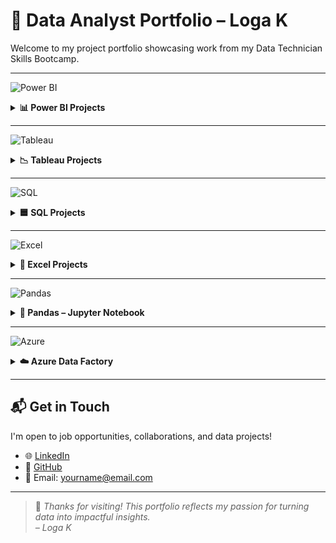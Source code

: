 # 📁 Data Analyst Portfolio – Loga K

Welcome to my project portfolio showcasing work from my Data Technician Skills Bootcamp.

---

![Power BI](https://img.shields.io/badge/Power%20BI-darkgreen?style=for-the-badge&logo=powerbi&logoColor=white)
<details>
<summary><strong>📊 Power BI Projects</strong></summary>

**🔹 Power BI Dashboards**
- Created interactive visuals for regional sales.
- Used slicers, cards, and bar charts to track KPIs.
- Published and shared on Power BI Service.

🔗 [Sales Dashboard](https://github.com/logambigaik/Sales-Dashboard-using-PowerBI)  
🔗 [Adventure Works Analysis](https://github.com/logambigaik/Adventureworks-Sales-Analysis-using-Power-BI)

</details>

---

![Tableau](https://img.shields.io/badge/Tableau-005FAD?style=for-the-badge&logo=tableau&logoColor=white)
<details>
<summary><strong>📉 Tableau Projects</strong></summary>

**🔹 Tableau Visualizations**
- Designed dashboards for sales and employment trends.
- Used filters, trendlines, and interactive maps.

🔗 [Superstore Sales Dashboard](https://github.com/logambigaik/Superstore-Sales-overview-Tableau)  
🔗 [UK Employment Dashboard](https://github.com/logambigaik/UK-Employement-Dashboard-using-Tableau)

</details>

---

![SQL](https://img.shields.io/badge/SQL-CC2927?style=for-the-badge&logo=sqlite&logoColor=white)
<details>
<summary><strong>🟦 SQL Projects</strong></summary>

**🔹 Customer Segmentation Queries**
- Wrote SQL queries to group customer behavior.
- Used `JOIN`, `GROUP BY`, and `ORDER BY` clauses.
- Exported results for visualization.

🔗 [NorthWind Database](https://github.com/logambigaik/Northwind-Database-SQL-Analysis)  
🔗 [World Database](https://github.com/logambigaik/World-database-SQL-Analysis)  
🔗 [SQLBOLT Practice](https://github.com/logambigaik/SQL-Practice-sqlbolt)

</details>

---

![Excel](https://img.shields.io/badge/Excel-217346?style=for-the-badge&logo=microsoft-excel&logoColor=white)
<details>
<summary><strong>📗 Excel Projects</strong></summary>

**🔹 Retail Sales Analysis**
- Used `SUM`, `AVERAGE`, and filters to summarize data.
- Sorted and grouped data by age and commission.
- Structured analysis using Excel tables.

🔗 [Retail Sales Excel File](https://github.com/yourusername/project-link)

</details>

---

![Pandas](https://img.shields.io/badge/Pandas-150458?style=for-the-badge&logo=pandas&logoColor=white)
<details>
<summary><strong>🐼 Pandas – Jupyter Notebook</strong></summary>

**🔹 Data Cleaning & Analysis with Pandas**
- Loaded, cleaned, and analyzed CSV data using `pandas`.
- Used `groupby`, `merge`, and filtering techniques.
- Visualized data with `matplotlib` and `seaborn`.

🔗 [Pandas Notebook](https://github.com/logambigaik/Pandas-Data-Analysis)

</details>

---

![Azure](https://img.shields.io/badge/Azure%20Data%20Factory-0078D4?style=for-the-badge&logo=microsoft-azure&logoColor=white)
<details>
<summary><strong>☁️ Azure Data Factory</strong></summary>

**🔹 Cloud Data Integration Project**
- Built pipelines using Azure Data Factory.
- Automated data ingestion from blob storage to SQL database.
- Scheduled ETL workflows and monitored activities.

🔗 [ADF Pipeline Overview](#)

</details>

---

## 📬 Get in Touch

I'm open to job opportunities, collaborations, and data projects!

- 🌐 [LinkedIn](https://linkedin.com/in/yourusername)  
- 🐙 [GitHub](https://github.com/logambigaik)  
- 📧 Email: yourname@email.com

---

> 📌 *Thanks for visiting! This portfolio reflects my passion for turning data into impactful insights.*  
> _– Loga K_
